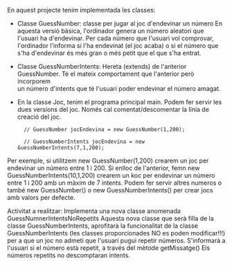 En aquest projecte tenim implementada les classes:

- Classe GuessNumber: classe per jugar al joc d'endevinar un número
  En aquesta versió bàsica, l'ordinador genera un número aleatori que
  l'usuari ha d'endevinar. Per cada número que l'usuari vol comprovar, l'ordinador l'informa
  si l'ha endevinat (el joc acaba) o si el número que s'ha d'endevinar és més gran o més petit
  que el que s'ha entrat. 
- Classe GuessNumberIntents: Hereta (extends) de l'anterior GuessNumber.
  Té el mateix comportament que l'anterior però incorporem  
  un número d'intents que té l'usuari poder endevinar el número amagat.
 
- En la classe Joc, tenim el programa principal main. Podem fer servir les dues versions del joc.
Només cal comentat/descomentar la línia de creació del joc.
       
        // GuessNumber jocEndevina = new GuessNumber(1,200);        
       
        // GuessNumberIntents jocEndevina = new GuessNumberIntents(7,1,200);

 Per exemple, si utilitzem  new GuessNumber(1,200) crearem un joc per endevinar un número entre 1 i 200.
 Si enlloc de l'anterior, femn new GuessNumberIntents(10,1,200) crearem un koc per endevinar un número entre 1 i 200 amb un màxim de 7 intents.
 Podem fer servir altres numeros o també new GuessNumber() o new GuessNumberIntents() per crear jocs amb valors per defecte.

Activitat a realitzar:
Implementa una nova classe anomenada GuessNumnerIntentsNoRepetits
Aquesta nova classe que serà filla de la classe GuessNumberIntents, aprofitarà la funcionalitat
de la classe GuessNumberIntents (les classes proporcionades NO es poden modificar!!!)
per a que un joc no admeti que l'usuari pugui repetir números.
S'informarà a l'usuari si el número està repetit, a través del mètode getMissatge()
Els números repetits no descomptaran intents.
